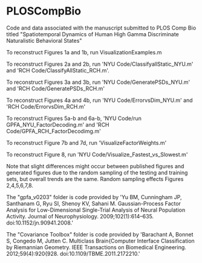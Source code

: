 # PLOSCompBio
Code and data associated with the manuscript submitted to PLOS Comp Bio titled "Spatiotemporal Dynamics of Human High Gamma Discriminate Naturalistic Behavioral States"

To reconstruct Figures 1a and 1b, run VisualizationExamples.m

To reconstruct Figures 2a and 2b, run 'NYU Code/ClassifyallStatic_NYU.m' and 'RCH Code/ClassifyAllStatic_RCH.m'.

To reconstruct Figures 3a and 3b, run 'NYU Code/GeneratePSDs_NYU.m' and 'RCH Code/GeneratePSDs_RCH.m'

To reconstruct Figures 4a and 4b, run 'NYU Code/ErrorvsDim_NYU.m' and 'RCH Code/ErrorvsDim_RCH.m'

To reconstruct Figures 5a-b and 6a-b, 'NYU Code/run GPFA_NYU_FactorDecoding.m' and 'RCH Code/GPFA_RCH_FactorDecodimg.m'

To reconstruct Figure 7b and 7d, run 'VisualizeFactorWeights.m'

To reconstruct Figure 8, run 'NYU Code/Visualize_Fastest_vs_Slowest.m'

 Note that slight differences might occur between published figures and generated figures due to the random sampling of the testing and training sets, but overall trends are the same. Random sampling effects Figures 2,4,5,6,7,8.


The "gpfa_v0203" folder is code provided by 'Yu BM, Cunningham JP, Santhanam G, Ryu SI, Shenoy KV, Sahani M.
Gaussian-Process Factor Analysis for Low-Dimensional Single-Trial Analysis of
Neural Population Activity. Journal of Neurophysiology. 2009;102(1):614–635.
doi:10.1152/jn.90941.2008.'

The "Covariance Toolbox" folder is code provided by 'Barachant A, Bonnet S, Congedo M, Jutten C. Multiclass Brain{Computer
Interface Classification by Riemannian Geometry. IEEE Transactions on
Biomedical Engineering. 2012;59(4):920{928. doi:10.1109/TBME.2011.2172210.'

